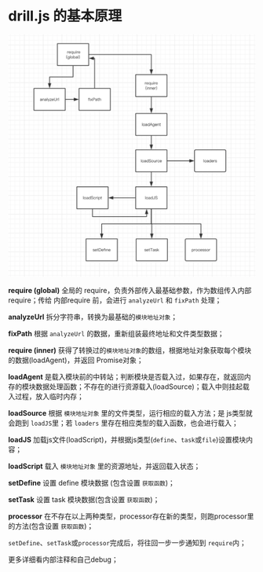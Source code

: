 # drill.js 的基本原理

![](../img/11-01.png)

**require (global)** 全局的 require，负责外部传入最基础参数，作为数组传入内部require；传给 内部require 前，会进行 `analyzeUrl` 和 `fixPath` 处理；

**analyzeUrl** 拆分字符串，转换为最基础的`模块地址对象`；

**fixPath** 根据 `analyzeUrl` 的数据，重新组装最终地址和文件类型数据；

**require (inner)** 获得了转换过的`模块地址对象`的数组，根据地址对象获取每个模块的数据(loadAgent)，并返回 Promise对象；

**loadAgent** 是载入模块前的中转站；判断模块是否载入过，如果存在，就返回内存的模块数据处理函数；不存在的进行资源载入(loadSource)；载入中则挂起载入过程，放入临时内存；

**loadSource** 根据 `模块地址对象` 里的文件类型，运行相应的载入方法；是 js类型就会跑到 `loadJS`里；若 `loaders` 里存在相应类型的载入函数，也会进行载入；

**loadJS** 加载js文件(loadScript)，并根据js类型(`define`、`task`或`file`)设置模块内容；

**loadScript** 载入 `模块地址对象` 里的资源地址，并返回载入状态；

**setDefine** 设置 define 模块数据 (包含设置 `获取函数`)；

**setTask** 设置 task 模块数据(包含设置 `获取函数`)；

**processor** 在不存在以上两种类型，processor存在新的类型，则跑processor里的方法(包含设置 `获取函数`)；

`setDefine`、`setTask`或`processor`完成后，将往回一步一步通知到 `require`内；

更多详细看内部注释和自己debug；